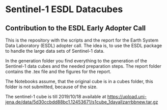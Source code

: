 # Sentinel-1 ESDL Datacubes 
## Contribution to the ESDL Early Adopter Call

This is the repository with the scripts and the report for the Earth System Data Laboratory (ESDL) adopter call.
The idea is, to use the ESDL package to handle the large data sets of Sentinel-1 data. 

In the generation folder you find everything to the generation of the Sentinel-1 data cubes and the needed preparation steps. 
The report folder contains the .tex file and the figures for the report. 

The Notebooks assume, that the original cube is in a cubes folder, this folder is not submitted, because of the size. 

The sentinel-1 cube is till 2019/10/18 available at 
https://upload.uni-jena.de/data/5d30ccbdd88bc1.12453671/s1cube_1dayallzarrbbnew.tar.gz
 
